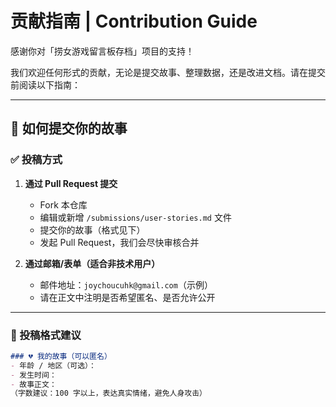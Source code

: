 # 贡献指南 | Contribution Guide

感谢你对「捞女游戏留言板存档」项目的支持！

我们欢迎任何形式的贡献，无论是提交故事、整理数据，还是改进文档。请在提交前阅读以下指南：

---

## 💬 如何提交你的故事

### ✅ 投稿方式

1. **通过 Pull Request 提交**
   - Fork 本仓库
   - 编辑或新增 `/submissions/user-stories.md` 文件
   - 提交你的故事（格式见下）
   - 发起 Pull Request，我们会尽快审核合并

2. **通过邮箱/表单（适合非技术用户）**
   - 邮件地址：`joychoucuhk@gmail.com`（示例）
   - 请在正文中注明是否希望匿名、是否允许公开

---

### 📝 投稿格式建议

```markdown
### 💔 我的故事（可以匿名）
- 年龄 / 地区（可选）：
- 发生时间：
- 故事正文：
（字数建议：100 字以上，表达真实情绪，避免人身攻击）
